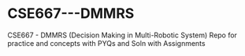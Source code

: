 # CSE667---DMMRS
CSE667 - DMMRS (Decision Making in Multi-Robotic System) Repo for practice and concepts with PYQs and Soln with Assignments
